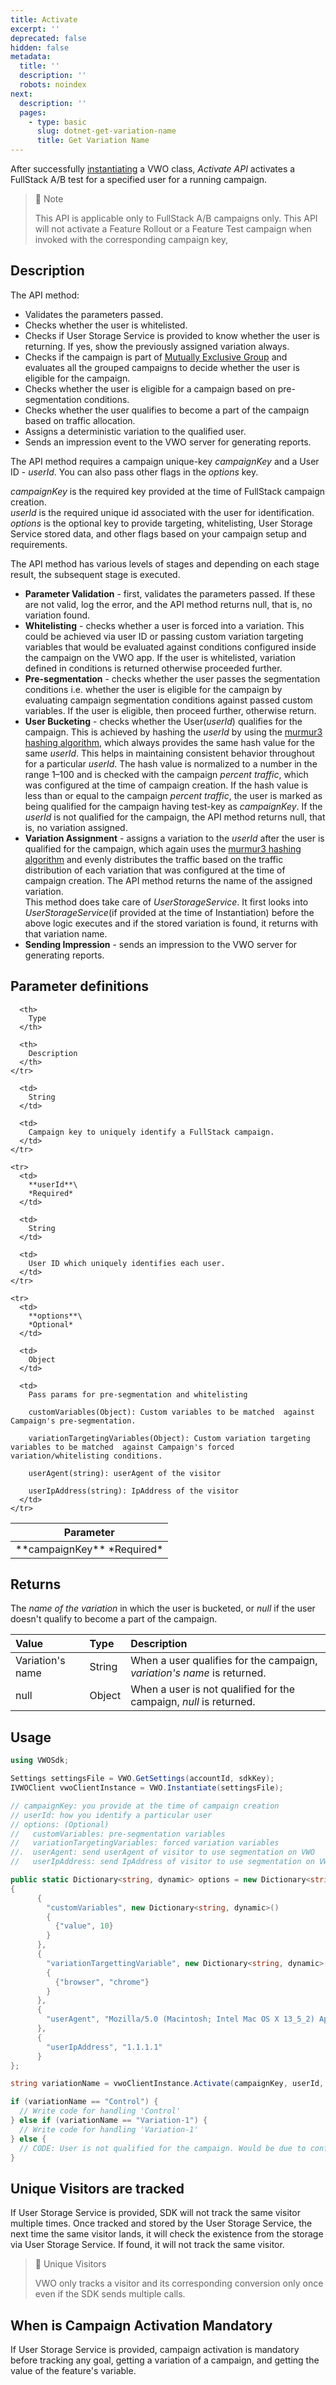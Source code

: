 ```yaml
---
title: Activate
excerpt: ''
deprecated: false
hidden: false
metadata:
  title: ''
  description: ''
  robots: noindex
next:
  description: ''
  pages:
    - type: basic
      slug: dotnet-get-variation-name
      title: Get Variation Name
---
```

After successfully [instantiating](https://developers.vwo.com/docs/dotnet-launch) a VWO class, *Activate API* activates a FullStack A/B test for a specified user for a running campaign.

> 📘 Note
>
> This API is applicable only to FullStack A/B campaigns only. This API will not activate a Feature Rollout or a Feature Test campaign when invoked with the corresponding campaign key,

## Description

The API method:

* Validates the parameters passed.
* Checks whether the user is whitelisted.
* Checks if User Storage Service is provided to know whether the user is returning. If yes, show the previously assigned variation always.
* Checks if the campaign is part of [Mutually Exclusive Group](https://developers.vwo.com/docs/mutually-exclusive-groups) and evaluates all the grouped campaigns to decide whether the user is eligible for the campaign.
* Checks whether the user is eligible for a campaign based on pre-segmentation conditions.
* Checks whether the user qualifies to become a part of the campaign based on traffic allocation.
* Assigns a deterministic variation to the qualified user.
* Sends an impression event to the VWO server for generating reports.

The API method requires a campaign unique-key *campaignKey* and a User ID - *userId*. You can also pass other flags in the *options* key. 

*campaignKey* is the required key provided at the time of FullStack campaign creation.\
*userId* is the required unique id associated with the user for identification.\
*options* is the optional key to provide targeting, whitelisting, User Storage Service stored data, and other flags based on your campaign setup and requirements.

The API method has various levels of stages and depending on each stage result, the subsequent stage is executed.

* **Parameter Validation** - first, validates the parameters passed. If these are not valid, log the error, and the API method returns null, that is, no variation found.
* **Whitelisting** - checks whether a user is forced into a variation. This could be achieved via user ID or passing custom variation targeting variables that would be evaluated against conditions configured inside the campaign on the VWO app. If the user is whitelisted, variation defined in conditions is returned otherwise proceeded further.
* **Pre-segmentation** - checks whether the user passes the segmentation conditions i.e. whether the user is eligible for the campaign by evaluating campaign segmentation conditions against passed custom variables. If the user is eligible, then proceed further, otherwise return. 
* **User Bucketing** - checks whether the User(*userId*) qualifies for the campaign. This is achieved by hashing the *userId* by using the [murmur3 hashing algorithm](https://en.wikipedia.org/wiki/MurmurHash), which always provides the same hash value for the same *userId*. This helps in maintaining consistent behavior throughout for a particular *userId*. The hash value is normalized to a number in the range 1–100 and is checked with the campaign *percent traffic*, which was configured at the time of campaign creation. If the hash value is less than or equal to the campaign *percent traffic*, the user is marked as being qualified for the campaign having test-key as *campaignKey*. If the *userId* is not qualified for the campaign, the API method returns null, that is, no variation assigned.
* **Variation Assignment** - assigns a variation to the *userId* after the user is qualified for the campaign, which again uses the [murmur3 hashing algorithm](https://en.wikipedia.org/wiki/MurmurHash) and evenly distributes the traffic based on the traffic distribution of each variation that was configured at the time of campaign creation. The API method returns the name of the assigned variation.\
  This method does take care of *UserStorageService*. It first looks into *UserStorageService*(if provided at the time of Instantiation) before the above logic executes and if the stored variation is found, it returns with that variation name.
* **Sending Impression** - sends an impression to the VWO server for generating reports.

## Parameter definitions

<Table align={["left","left","left"]}>
  <thead>
    <tr>
      <th>
        Parameter
      </th>

      <th>
        Type
      </th>

      <th>
        Description
      </th>
    </tr>
  </thead>

  <tbody>
    <tr>
      <td>
        **campaignKey**
        *Required*
      </td>

      <td>
        String
      </td>

      <td>
        Campaign key to uniquely identify a FullStack campaign.
      </td>
    </tr>

    <tr>
      <td>
        **userId**\
        *Required*
      </td>

      <td>
        String
      </td>

      <td>
        User ID which uniquely identifies each user.
      </td>
    </tr>

    <tr>
      <td>
        **options**\
        *Optional*
      </td>

      <td>
        Object
      </td>

      <td>
        Pass params for pre-segmentation and whitelisting  

        customVariables(Object): Custom variables to be matched  against Campaign's pre-segmentation.  

        variationTargetingVariables(Object): Custom variation targeting variables to be matched  against Campaign's forced variation/whitelisting conditions.  

        userAgent(string): userAgent of the visitor  

        userIpAddress(string): IpAddress of the visitor
      </td>
    </tr>
  </tbody>
</Table>

## Returns

The *name of the variation* in which the user is bucketed, or *null* if the user doesn't qualify to become a part of the campaign.

| Value            | Type   | Description                                                             |
| :--------------- | :----- | :---------------------------------------------------------------------- |
| Variation's name | String | When a user qualifies for the campaign, *variation's name* is returned. |
| null             | Object | When a user is not qualified for the campaign, *null* is returned.      |

## Usage

```csharp .NET
using VWOSdk;

Settings settingsFile = VWO.GetSettings(accountId, sdkKey);
IVWOClient vwoClientInstance = VWO.Instantiate(settingsFile);  

// campaignKey: you provide at the time of campaign creation
// userId: how you identify a particular user
// options: (Optional)
//   customVariables: pre-segmentation variables
//   variationTargetingVariables: forced variation variables
//.  userAgent: send userAgent of visitor to use segmentation on VWO
//   userIpAddress: send IpAddress of visitor to use segmentation on VWO

public static Dictionary<string, dynamic> options = new Dictionary<string, dynamic>()
{
      {
        "customVariables", new Dictionary<string, dynamic>()
        {
          {"value", 10}
        }
      },
      {
        "variationTargettingVariable", new Dictionary<string, dynamic>()
        {
          {"browser", "chrome"}
        }
      },
      {
        "userAgent", "Mozilla/5.0 (Macintosh; Intel Mac OS X 13_5_2) AppleWebKit/537.36 (KHTML, like Gecko) Chrome/117.0.0.0 Safari/537.36"
      },
      {
        "userIpAddress", "1.1.1.1"
      }
};

string variationName = vwoClientInstance.Activate(campaignKey, userId, options);

if (variationName == "Control") {
  // Write code for handling 'Control'
} else if (variationName == "Variation-1") {
  // Write code for handling 'Variation-1'
} else {
  // CODE: User is not qualified for the campaign. Would be due to configuring campaign's percent-traffic less than 100% while creating or updating a FullStack campaign.
}
```

## Unique Visitors are tracked

If User Storage Service is provided, SDK will not track the same visitor multiple times. Once tracked and stored by the User Storage Service, the next time the same visitor lands, it will check the existence from the storage via User Storage Service. If found, it will not track the same visitor.

> 🚧 Unique Visitors
>
> VWO only tracks a visitor and its corresponding conversion only once even if the SDK sends multiple calls.

## When is Campaign Activation Mandatory

If User Storage Service is provided, campaign activation is mandatory before tracking any goal, getting a variation of a campaign, and getting the value of the feature's variable.
